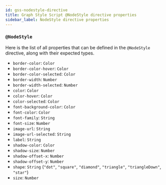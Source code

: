 ```yaml
---
id: gss-nodestyle-directive
title: Graph Style Script @NodeStyle directive properties
sidebar_label: NodeStyle directive properties
---
```


### `@NodeStyle`

Here is the list of all properties that can be defined in the `@NodeStyle`
directive, along with their expected types.

- `border-color`: `Color`
- `border-color-hover`: `Color`
- `border-color-selected`: `Color`
- `border-width`: `Number`
- `border-width-selected`: `Number`
- `color`: `Color`
- `color-hover`: `Color`
- `color-selected`: `Color`
- `font-background-color`: `Color`
- `font-color`: `Color`
- `font-family`: `String`
- `font-size`: `Number`
- `image-url`: `String`
- `image-url-selected`: `String`
- `label`: `String`
- `shadow-color`: `Color`
- `shadow-size`: `Number`
- `shadow-offset-x`: `Number`
- `shadow-offset-y`: `Number`
- `shape`: `String` (`"dot"`, `"square"`, `"diamond"`, `"triangle"`,
  `"triangleDown"`, `"star"`)
- `size`: `Number`
